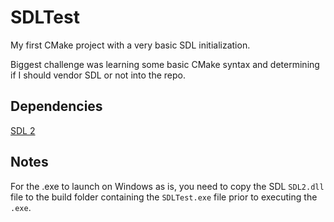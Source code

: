 # SDLTest
My first CMake project with a very basic SDL initialization.

Biggest challenge was learning some basic CMake syntax and determining if I should vendor SDL or not into the repo.

## Dependencies

[SDL 2](https://github.com/libsdl-org/SDL/tree/SDL2)

## Notes

For the .exe to launch on Windows as is, you need to copy the SDL `SDL2.dll` file to the build folder containing the 
`SDLTest.exe` file prior to executing the `.exe`.
